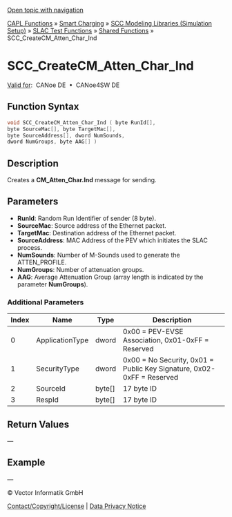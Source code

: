 [Open topic with navigation](../../../../../CANoeDEFamily.htm#Topics/CAPLFunctions/SmartCharging/Functions/CAPLfunctionSCCCreateCMAttenCharInd.md)

[CAPL Functions](../../CAPLfunctions.md) » [Smart Charging](../CAPLFunctionsSmartChargingOverview.md) » [SCC Modeling Libraries (Simulation Setup)](../CAPLFunctionsSmartChargingOverview.md#BMNodeayerDLL) » [SLAC Test Functions](../CAPLFunctionsSmartChargingOverview.md#SLACtest) » [Shared Functions](../CAPLFunctionsSmartChargingOverview.md#SLACtest) » SCC_CreateCM_Atten_Char_Ind

# SCC_CreateCM_Atten_Char_Ind

[Valid for](../../../Shared/FeatureAvailability.md):  CANoe DE  •  CANoe4SW DE

## Function Syntax

```c
void SCC_CreateCM_Atten_Char_Ind ( byte RunId[], 
byte SourceMac[], byte TargetMac[], 
byte SourceAddress[], dword NumSounds, 
dword NumGroups, byte AAG[] )
```

## Description

Creates a **CM_Atten_Char.Ind** message for sending.

## Parameters

- **RunId**: Random Run Identifier of sender (8 byte).
- **SourceMac**: Source address of the Ethernet packet.
- **TargetMac**: Destination address of the Ethernet packet.
- **SourceAddress**: MAC Address of the PEV which initiates the SLAC process.
- **NumSounds**: Number of M-Sounds used to generate the ATTEN_PROFILE.
- **NumGroups**: Number of attenuation groups.
- **AAG**: Average Attenuation Group (array length is indicated by the parameter **NumGroups**).

### Additional Parameters

| Index | Name           | Type   | Description                          |
|-------|----------------|--------|--------------------------------------|
| 0     | ApplicationType| dword  | 0x00 = PEV-EVSE Association, 0x01-0xFF = Reserved |
| 1     | SecurityType   | dword  | 0x00 = No Security, 0x01 = Public Key Signature, 0x02-0xFF = Reserved |
| 2     | SourceId       | byte[] | 17 byte ID                           |
| 3     | RespId         | byte[] | 17 byte ID                           |

## Return Values

—

## Example

—

© Vector Informatik GmbH

[Contact/Copyright/License](../../../Shared/ContactCopyrightLicense.md) | [Data Privacy Notice](https://www.vector.com/int/en/company/get-info/privacy-policy/)